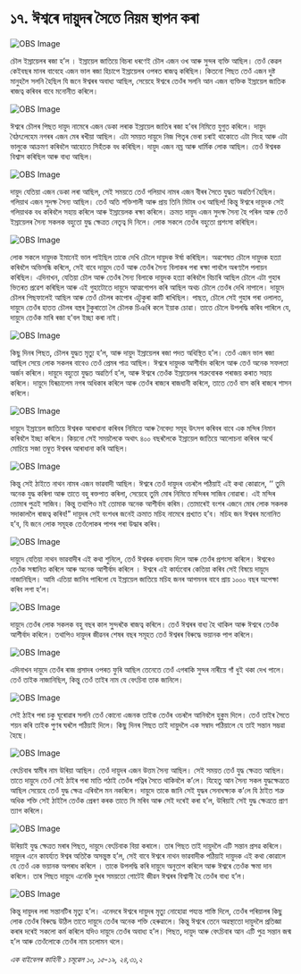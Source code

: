 # ১৭. ঈশ্বৰে দায়ুদৰ সৈতে নিয়ম স্থাপন কৰা 

![OBS Image](https://cdn.door43.org/obs/jpg/360px/obs-en-17-01.jpg)

চৌল ইস্ৰায়েলৰ ৰজা হ’ল । ইস্ৰায়েল জাতিয়ে বিচৰা ধৰণেই চৌল এজন ওখ আৰু সুন্দৰ ব্যক্তি আছিল। তেওঁ কেৱল কেইবছৰ মানৰ বাবেহে এজন ভাল ৰজা হিচাপে ইস্ৰায়েলৰ ওপৰত ৰাজত্ব কৰিছিল। কিতনো পিছত তেওঁ এজন দুষ্ট মানুহলৈ সলনি হৈছিল যি জনে ঈশ্বৰৰ অবাধ্য আছিল, সেয়েহে ঈশ্বৰে তেওঁৰ সলনি আন এজন ব্যক্তিক ইস্ৰায়েল জাতিক ৰাজত্ব কৰিবৰ বাবে মনোনীত কৰিলে।  

![OBS Image](https://cdn.door43.org/obs/jpg/360px/obs-en-17-02.jpg)

ঈশ্বৰে চৌলৰ পিছত দায়ুদ নামেৰে এজন ডেকা লৰাক ইস্ৰায়েল জাতিৰ ৰজা হ’বৰ নিমিত্তে যুগুত কৰিলে। দায়ুদ বৈঠৎলেহেম নগৰৰ এজন মেৰ ৰখীয়া আছিল। এটা সময়ত দায়ুদে নিজ পিতৃৰ ভেৰা চৰাই থাকোতে এটা সিংহ আৰু এটা ভালুকে আক্ৰমণ কৰিবলৈ আহোতে সিহঁতক বধ কৰিছিল। দায়ুদ এজন নম্ৰ আৰু ধাৰ্মিক লোক আছিল। তেওঁ ঈশ্বৰক বিশ্বাস কৰিছিল আৰু বাধ্য আছিল।  

![OBS Image](https://cdn.door43.org/obs/jpg/360px/obs-en-17-03.jpg)

দায়ুদ যেতিয়া এজন ডেকা লৰা আছিল, সেই সময়তে তেওঁ গলিয়াথ নামৰ এজন বীৰৰ সৈতে যুদ্ধত অৱতিৰ্ণ হৈছিল। গলিয়াথ এজন সুদক্ষ সৈন্য আছিল। তেওঁ অতি শক্তিশালী আৰু প্ৰায় তিনি মিটাৰ ওখ আছিল! কিন্তু ঈশ্বৰে দায়ুদক সেই গলিয়াথক বধ কৰিবলৈ সহায় কৰিলে আৰু ইস্ৰায়েলক ৰক্ষা কৰিলে। ক্ৰমত দায়ুদ এজন সুদক্ষ সৈন্য হৈ পৰিল আৰু তেওঁ ইস্ৰায়েলৰ সৈন্য সকলক বহুতো যুদ্ধ ক্ষেত্ৰত নেতৃত্ব দি নিলে। লোক সকলে তেওঁৰ বহুতো প্ৰশংসা কৰিছিল।

![OBS Image](https://cdn.door43.org/obs/jpg/360px/obs-en-17-04.jpg)

লোক সকলে দায়ুদক ইমানেই ভাল পাইছিল তাকে দেখি চৌলে দায়ুদক ঈৰ্ষা কৰিছিল। অৱশেষত চৌলে দায়ুদক হত্যা কৰিবলৈ অভিসন্ধি কৰিলে, সেই বাবে দায়ুদে তেওঁ আৰু তেওঁৰ সৈন্য বিলাকৰ পৰা ৰক্ষা পাবলৈ অৰণ্যলৈ পলায়ন কৰিছিল। এদিনাখন, যেতিয়া চৌল আৰু তেওঁৰ সৈন্য বিলাকে দায়ুদক হত্যা কৰিবলৈ বিচাৰি আছিল চৌলে এটা গুহাৰ ভিতৰত প্ৰৱেশ কৰিছিল আৰু এই গুহাটোতে দায়ুদে আত্মগোপন কৰি আছিল অথচ চৌলে তেওঁৰ দেখি নাপালে। দায়ুদে চৌলৰ পিছফালেই আছিল আৰু তেওঁ চৌলৰ কাপোৰ এটুকুৰা কাটি ৰাখিছিল। পাছত, চৌলে সেই গুহাৰ পৰা ওলালত, দায়ুদে তেওঁৰ হাতত চৌলৰ বস্ত্ৰৰ টুকুৰাতো লৈ চৌলক চিঞৰি কলে ইয়াক চোৱা। তাতে চৌলে উপলদ্ধি কৰিব পাৰিলে যে, দায়ুদে তেওঁক মাৰি ৰজা হ’বল ইচ্ছা কৰা নাই।

![OBS Image](https://cdn.door43.org/obs/jpg/360px/obs-en-17-05.jpg)

কিছু দিনৰ পিছত, চৌলৰ যুদ্ধত মৃত্যু হ’ল, আৰু দায়ুদ ইস্ৰায়েলৰ ৰজা পদত অধিস্থিত হ’ল। তেওঁ এজন ভাল ৰজা আছিল সেয়ে লোক সকলৰ বাবেও তেওঁ প্ৰেমৰ পাত্ৰ আছিল। ঈশ্বৰে দায়ুদক আশীৰ্বাদ কৰিলে আৰু তেওঁ অনেক সফলতা অৰ্জন কৰিলে। দায়ুদে বহুতো যুদ্ধত অৱতিৰ্ণ হ’ল, আৰু ঈশ্বৰে তেওঁক ইস্ৰায়েলৰ শত্ৰুবোৰক পৰাজয় কৰাত সহায় কৰিলে। দায়ুদে যিৰূচালেম নগৰ অধিকাৰ কৰিলে আৰু তেওঁৰ ৰাজ্যৰ ৰাজধানী কৰিলে, তাতে তেওঁ বাস কৰি ৰাজ্যৰ শাসন কৰিলে। 

![OBS Image](https://cdn.door43.org/obs/jpg/360px/obs-en-17-06.jpg)

দায়ুদে ইস্ৰায়েল জাতিয়ে ঈশ্বৰক আৰাধানা কৰিবৰ নিমিত্তে আৰু নৈবেদ্য সমূহ উৎসগ কৰিবৰ বাবে এক মন্দিৰ নিমান কৰিবলৈ ইচ্ছা কৰিলে। কিয়নো সেই সময়লৈকে অথাৎ ৪০০ বছৰলৈকে ইস্ৰায়েল জাতিয়ে আলোচনা কৰিবৰ অৰ্থে মোচিয়ে সজা তম্বুত ঈশ্বৰৰ আৰাধানা কৰি আছিল। 

![OBS Image](https://cdn.door43.org/obs/jpg/360px/obs-en-17-07.jpg)

কিন্তু সেই ঠাইতে নাথন নামৰ এজন ভাৱবাদী আছিল। ঈশ্বৰে তেওঁ দায়ুদৰ ওচৰলৈ পঠিয়াই এই কথা কোৱালে, ‘‘ তুমি অনেক যুদ্ধ কৰিলা আৰু তাতে বহু ৰক্তপাত কৰিলা, সেয়েহে তুমি মোৰ নিমিত্তে মন্দিৰৰ সাজিব নোৱাৰা। এই মন্দিৰ তোমাৰ পুত্ৰই সাজিব। কিন্তু তথাপিও মই তোমাক অনেক আশীৰ্বাদ কৰিম। তোমাৰেই বংশৰ এজনে মোৰ লোক সকলক সদাকাললৈ ৰাজত্ব কৰিব!” দায়ুদৰ সেই বংশধৰ জনেই ক্ৰমাত মচিহ নামেৰে প্ৰখ্যাত হ’ব। মচিহ জন ঈশ্বৰৰ মনোনিত হ’ব, যি জনে লোক সমূহক তেওঁলোকৰ পাপৰ পৰা উদ্ধাৰ কৰিব। 

![OBS Image](https://cdn.door43.org/obs/jpg/360px/obs-en-17-08.jpg)

দায়ুদে যেতিয়া নাথন ভাৱবাদীৰ এই কথা শুনিলে, তেওঁ ঈশ্বৰক ধন্যবাদ দিলে আৰু তেওঁৰ প্ৰশংসা কৰিলে। ঈশ্বৰেও তেওঁক সন্মানিত কৰিলে আৰু অনেক আশীৰ্বাদ কৰিলে । ঈশ্বৰে এই কাৰ্য্যবোৰ কেতিয়া কৰিব সেই বিষয়ে দায়ুদে নাজানিছিল।  আমি এতিয়া জানিব পাৰিলো যে ইস্ৰায়েল জাতিয়ে মচিহ জনৰ আগমনৰ বাবে প্ৰায় ১০০০ বছৰ অপেক্ষা কৰিব লগা হ’ল।  

![OBS Image](https://cdn.door43.org/obs/jpg/360px/obs-en-17-09.jpg)

দায়ুদে তেওঁৰ লোক সকলক বহু বছৰ কাল সু্ন্দৰকৈ ৰাজত্ব কৰিলে। তেওঁ ঈশ্বৰৰ বাধ্য হৈ থাকিল আৰু ঈশ্বৰে তেওঁক আশীৰ্বাদ কৰিলে। তথাপিও দায়ুদৰ জীৱনৰ শেষৰ বছৰ সমূহত তেওঁ ঈশ্বৰৰ বিৰুদ্ধে ভয়ানক পাপ কৰিলে। 

![OBS Image](https://cdn.door43.org/obs/jpg/360px/obs-en-17-10.jpg)

এদিনাখন দায়ুদে তেওঁৰ ৰাজ প্ৰসাদৰ ওপৰত ফুৰি আছিল তেনেতে তেওঁ এগৰাকি সুন্দৰ নাৰীয়ে গাঁ ধুই থকা দেখ পালে। তেওঁ তাইক নাজানিছিল, কিন্তু তেওঁ তাইৰ নাম যে বেৎচিবা তাক জানিলে। 

![OBS Image](https://cdn.door43.org/obs/jpg/360px/obs-en-17-11.jpg)

সেই ঠাইৰ পৰা চকু ঘূৰোৱাৰ সলনি তেওঁ কোনো এজনক তাইক তেওঁৰ ওচৰলৈ আনিবলৈ হুকুম দিলে। তেওঁ তাইৰ সৈতে শয়ন কৰি তাইক পুণৰ ঘৰলৈ পঠিয়াই দিলে। কিছু দিনৰ পিছত তাই দায়ুদলৈ এক সম্বাদ পঠিয়ালে যে তাই সন্তান সম্ভৱা হৈছে।   

![OBS Image](https://cdn.door43.org/obs/jpg/360px/obs-en-17-12.jpg)

বেৎচিবাৰ স্বামীৰ নাম উৰিয়া আছিল। তেওঁ দায়ুদৰ এজন উত্তম সৈন্য আছিল। সেই সময়ত তেওঁ যুদ্ধ ক্ষেত্ৰত আছিল। তাতে দায়ুদে তেওঁ সেই ঠাইৰ পৰা মাতি পঠাই তেওঁৰ পত্নিৰ সৈতে থাকিবলৈ ক’লে। যিহেতু আন সৈন্য সকল যুদ্ধক্ষেত্ৰতে আছিল সেয়েহে তেওঁ যুদ্ধ ক্ষেত্ৰ এৰিবলৈ মন নকৰিলে। দায়ুদে তাকে জানি সেই যুদ্ধৰ সেনাধক্ষ্যক ক’লে যি ঠাইত শত্ৰু অধিক শক্তি সেই ঠাইলৈ তেওঁক প্ৰেৰণ কৰক তাতে সি মৰিব আৰু সেই দৰেই কৰা হ’ল, উৰিয়াই সেই যুদ্ধ ক্ষেত্ৰতে প্ৰাণ ত্যাগ কৰিলে। 

![OBS Image](https://cdn.door43.org/obs/jpg/360px/obs-en-17-13.jpg)

উৰিয়াই যুদ্ধ ক্ষেত্ৰত মৰাৰ পিছত, দায়ুদে বেৎচিবাক বিয়া কৰালে। তাৰ পিছত তাই দায়ুদলৈ এটি সন্তান প্ৰসৱ কৰিলে। দায়ুদৰ এনে কাযৰ্য্যত ঈশ্বৰ অতিকৈ অসন্তুস্ত হ’ল, সেই বাবে ঈশ্বৰে নাথন ভাৱবাদীক পঠিয়াই দায়ুদক এই কথা কোৱালে যে তেওঁ এক ভয়ানক অপৰাধ কৰিলে । তাকে উপলদ্ধি কৰি দায়ুদে অনুতাপ কৰিলে আৰু ঈশ্বৰে তেওঁক ক্ষমা দান কৰিলে। তাৰ পিছত দায়ুদে এনেকি দুখৰ সময়তো গোটেই জীৱন ঈশ্বৰৰ বিশ্বাসী হৈ তেওঁৰ বাধ্য হ’ল।  

![OBS Image](https://cdn.door43.org/obs/jpg/360px/obs-en-17-14.jpg)

কিন্তু দায়ুদৰ লৰা সন্তানটিৰ মৃত্যু হ’ল। এনেদৰে ঈশ্বৰে দায়ুদৰ মৃত্যু নোহোৱা পয্যন্ত শাস্তি দিলে, তেওঁৰ পৰিয়ালৰ কিছু লোক তেওঁৰ বিৰুদ্ধে উঠিল তাতে দায়ুদে তেওঁৰ অনেক শক্তি হেৰুৱালে। কিন্তু ঈশ্বৰে তেনে অৱস্থাতো দায়ুদলৈ প্ৰতিজ্ঞা কৰাৰ দৰেই সকলো কৰ্ম কৰিলে যদিও দায়ুদে তেওঁৰ অবাধ্য হ’ল। পিছত, দায়ুদ আৰু বেৎচিবাৰ আন এটি পুত্ৰ সন্তান জন্ম হ’ল আৰু তেওঁলোকে তেওঁৰ নাম চলোমন থলে।

_এক বাইবেলৰ কাহিনী ১ চমূৱেল ১০, ১৫-১৯, ২৪,৩১,২_

